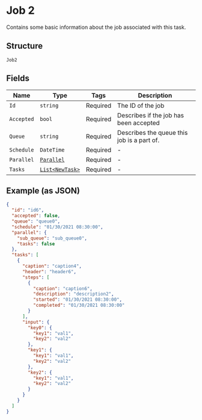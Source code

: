 
# Job 2

Contains some basic information about the job associated with this task.

## Structure

`Job2`

## Fields

| Name | Type | Tags | Description |
|  --- | --- | --- | --- |
| `Id` | `string` | Required | The ID of the job |
| `Accepted` | `bool` | Required | Describes if the job has been accepted |
| `Queue` | `string` | Required | Describes the queue this job is a part of. |
| `Schedule` | `DateTime` | Required | - |
| `Parallel` | [`Parallel`](../../doc/models/parallel.md) | Required | - |
| `Tasks` | [`List<NewTask>`](../../doc/models/new-task.md) | Required | - |

## Example (as JSON)

```json
{
  "id": "id6",
  "accepted": false,
  "queue": "queue0",
  "schedule": "01/30/2021 08:30:00",
  "parallel": {
    "sub_queue": "sub_queue0",
    "tasks": false
  },
  "tasks": [
    {
      "caption": "caption4",
      "header": "header6",
      "steps": [
        {
          "caption": "caption6",
          "description": "description2",
          "started": "01/30/2021 08:30:00",
          "completed": "01/30/2021 08:30:00"
        }
      ],
      "input": {
        "key0": {
          "key1": "val1",
          "key2": "val2"
        },
        "key1": {
          "key1": "val1",
          "key2": "val2"
        },
        "key2": {
          "key1": "val1",
          "key2": "val2"
        }
      }
    }
  ]
}
```

